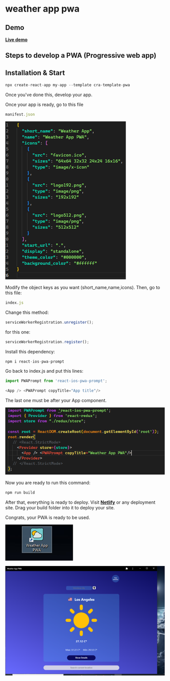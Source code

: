 # weather app pwa

## Demo 
[**Live demo**](https://weather-pwa-appreact.netlify.app/)

## Steps to develop a PWA (Progressive web app)

## Installation & Start
```javascript
npx create-react-app my-app --template cra-template-pwa
```

Once you've done this, develop your app. 

Once your app is ready, go to this file
```javascript
manifest.json
```
![img](./src/assets/manifestjson.png)


Modify the object keys as you want (short_name,name,icons). Then, go to this file:
```javascript
index.js
```
Change this method:
```javascript
serviceWorkerRegistration.unregister();
```
for this one:
```javascript
serviceWorkerRegistration.register();
```

Install this dependency:
```javascript
npm i react-ios-pwa-prompt
```

Go back to index.js and put this lines:
```javascript
import PWAPrompt from 'react-ios-pwa-prompt';
```
```javascript
<App /> <PWAPrompt copyTitle="App title"/>
```
The last one must be after your App component.


![img](./src/assets/index.js.png)


Now you are ready to run this command:
```javascript
npm run build
```

After that, everything is ready to deploy.
Visit [**Netlify**](https://app.netlify.com/) or any deployment site.
Drag your build folder into it to deploy your site.

Congrats, your PWA is ready to be used.


![img](./src/assets/pwa_icon.png)


![img](./src/assets/pwa_muestra.png)


